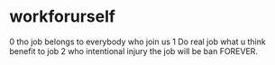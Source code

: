 # workforurself
0 tho job belongs to everybody who join us
1 Do real job what u think benefit to job
2 who intentional injury the job will be ban FOREVER.
